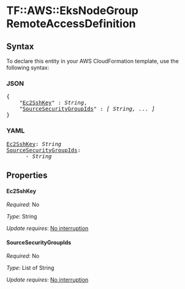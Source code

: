 # TF::AWS::EksNodeGroup RemoteAccessDefinition

## Syntax

To declare this entity in your AWS CloudFormation template, use the following syntax:

### JSON

<pre>
{
    "<a href="#ec2sshkey" title="Ec2SshKey">Ec2SshKey</a>" : <i>String</i>,
    "<a href="#sourcesecuritygroupids" title="SourceSecurityGroupIds">SourceSecurityGroupIds</a>" : <i>[ String, ... ]</i>
}
</pre>

### YAML

<pre>
<a href="#ec2sshkey" title="Ec2SshKey">Ec2SshKey</a>: <i>String</i>
<a href="#sourcesecuritygroupids" title="SourceSecurityGroupIds">SourceSecurityGroupIds</a>: <i>
      - String</i>
</pre>

## Properties

#### Ec2SshKey

_Required_: No

_Type_: String

_Update requires_: [No interruption](https://docs.aws.amazon.com/AWSCloudFormation/latest/UserGuide/using-cfn-updating-stacks-update-behaviors.html#update-no-interrupt)

#### SourceSecurityGroupIds

_Required_: No

_Type_: List of String

_Update requires_: [No interruption](https://docs.aws.amazon.com/AWSCloudFormation/latest/UserGuide/using-cfn-updating-stacks-update-behaviors.html#update-no-interrupt)


